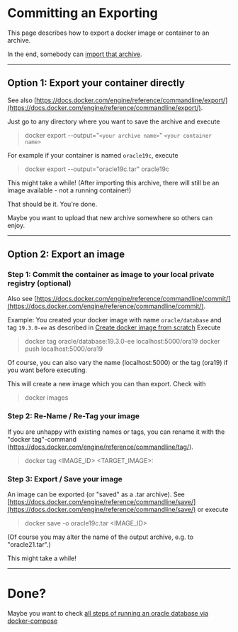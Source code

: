 # Committing an Exporting

This page describes how to export a docker image or container to an archive. 

In the end, somebody can [import that archive](../step1/importDockerImage.md#getting-a-docker-image-from-an-archive).

---

## Option 1: Export your container directly 

See also [https://docs.docker.com/engine/reference/commandline/export/](https://docs.docker.com/engine/reference/commandline/export/).

Just go to any directory where you want to save the archive and execute

> docker export --output="`<your archive name>`" `<your container name>`

For example if your container is named `oracle19c`, execute

> docker export --output="oracle19c.tar" oracle19c

This might take a while!
(After importing this archive, there will still be an image available - not a running container!)

That should be it. You're done.

Maybe you want to upload that new archive somewhere so others can enjoy.

---

## Option 2: Export an image

### Step 1: Commit the container as image to your local private registry (optional)

Also see [https://docs.docker.com/engine/reference/commandline/commit/](https://docs.docker.com/engine/reference/commandline/commit/).

Example: You created your docker image with name `oracle/database` and tag `19.3.0-ee` as described in [Create docker image from scratch](../step1/createOracleDockerImage.md)
Execute

> docker tag oracle/database:19.3.0-ee localhost:5000/ora19
> docker push localhost:5000/ora19

Of course, you can also vary the name (localhost:5000) or the tag (ora19) if you want before executing.

This will create a new image which you can than export. Check with

> docker images

### Step 2: Re-Name / Re-Tag your image

If you are unhappy with existing names or tags, you can rename it with the "docker tag"-command (https://docs.docker.com/engine/reference/commandline/tag/).

> docker tag <IMAGE_ID> <TARGET_IMAGE>:<TAG>

### Step 3: Export / Save your image

An image can be exported (or "saved" as a .tar archive). See [https://docs.docker.com/engine/reference/commandline/save/](https://docs.docker.com/engine/reference/commandline/save/) or execute

>docker save -o oracle19c.tar <IMAGE_ID>

(Of course you may alter the name of the output archive, e.g. to "oracle21.tar".)

This might take a while!

---

# Done?
Maybe you want to check [all steps of running an oracle database via docker-compose](../../oracle/oracle.md)
